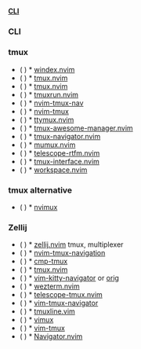 #### [CLI](https://yutkat.github.io/my-neovim-pluginlist/#cli)
### CLI
### tmux
* ( )
            * [windex.nvim](https://github.com/declancm/windex.nvim)
* ( )
            * [tmux.nvim](https://github.com/spywhere/tmux.nvim)
* ( )
            * [tmux.nvim](https://github.com/nathom/tmux.nvim)
* ( )
            * [tmuxrun.nvim](https://github.com/thlorenz/tmuxrun.nvim)
* ( )
            * [nvim-tmux-nav](https://github.com/jerryreinoehl/nvim-tmux-nav)
* ( )
            * [nvim-tmux](https://github.com/jsstevenson/nvim-tmux)
* ( )
            * [ttymux.nvim](https://github.com/elijahdanko/ttymux.nvim)
* ( )
            * [tmux-awesome-manager.nvim](https://github.com/otavioschwanck/tmux-awesome-manager.nvim)
* ( )
            * [tmux-navigator.nvim](https://github.com/connordeckers/tmux-navigator.nvim)
* ( )
            * [mumux.nvim](https://github.com/DeviousStoat/mumux.nvim)
* ( )
            * [telescope-rtfm.nvim](https://github.com/maladroitthief/telescope-rtfm.nvim)
* ( )
            * [tmux-interface.nvim](https://github.com/ErvinRacz/tmux-interface.nvim)
* ( )
            * [workspace.nvim](https://github.com/sanathks/workspace.nvim)
### tmux alternative
* ( )
            * [nvimux](https://github.com/hkupty/nvimux)
### Zellij
* ( )
            * [zellij.nvim](https://github.com/Lilja/zellij.nvim)
tmux, multiplexer
* ( )
            * [nvim-tmux-navigation](https://github.com/alexghergh/nvim-tmux-navigation)
* ( )
            * [cmp-tmux](https://github.com/andersevenrud/cmp-tmux)
* ( )
            * [tmux.nvim](https://github.com/aserowy/tmux.nvim)
* ( )
            * [vim-kitty-navigator](https://github.com/dmmulroy/vim-kitty-navigator) or [orig](https://github.com/knubie/vim-kitty-navigator)
* ( )
            * [wezterm.nvim](https://github.com/willothy/wezterm.nvim/)
* ( )
            * [telescope-tmux.nvim](https://github.com/camgraff/telescope-tmux.nvim)
* ( )
            * [vim-tmux-navigator](https://github.com/christoomey/vim-tmux-navigator)
* ( )
            * [tmuxline.vim](https://github.com/edkolev/tmuxline.vim)
* ( )
            * [vimux](https://github.com/preservim/vimux)
* ( )
            * [vim-tmux](https://github.com/tmux-plugins/vim-tmux)
* ( )
            * [Navigator.nvim](https://github.com/numToStr/Navigator.nvim)

